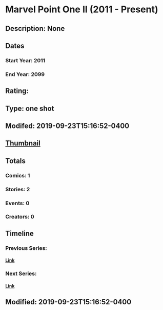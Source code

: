 # Marvel Point One II (2011 - Present)
## Description: None
## Dates
### Start Year: 2011
### End Year: 2099
## Rating: 
## Type: one shot
## Modifed: 2019-09-23T15:16:52-0400
## [Thumbnail](http://i.annihil.us/u/prod/marvel/i/mg/b/40/image_not_available.jpg)
## Totals
### Comics: 1
### Stories: 2
### Events: 0
### Creators: 0
## Timeline
### Previous Series: 
#### [Link]()
### Next Series: 
#### [Link]()
## Modified: 2019-09-23T15:16:52-0400
